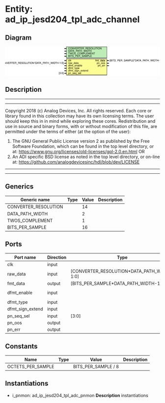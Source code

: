 # Entity: ad_ip_jesd204_tpl_adc_channel

## Diagram

![Diagram](ad_ip_jesd204_tpl_adc_channel.svg "Diagram")
## Description

***************************************************************************
 ***************************************************************************
 Copyright 2018 (c) Analog Devices, Inc. All rights reserved.
 Each core or library found in this collection may have its own licensing terms.
 The user should keep this in in mind while exploring these cores.
 Redistribution and use in source and binary forms,
 with or without modification of this file, are permitted under the terms of either
  (at the option of the user):
   1. The GNU General Public License version 2 as published by the
      Free Software Foundation, which can be found in the top level directory, or at:
 https://www.gnu.org/licenses/old-licenses/gpl-2.0.en.html
 OR
   2.  An ADI specific BSD license as noted in the top level directory, or on-line at:
 https://github.com/analogdevicesinc/hdl/blob/dev/LICENSE
 ***************************************************************************
 ***************************************************************************
 
## Generics

| Generic name         | Type | Value | Description |
| -------------------- | ---- | ----- | ----------- |
| CONVERTER_RESOLUTION |      | 14    |             |
| DATA_PATH_WIDTH      |      | 2     |             |
| TWOS_COMPLEMENT      |      | 1     |             |
| BITS_PER_SAMPLE      |      | 16    |             |
## Ports

| Port name        | Direction | Type                                       | Description              |
| ---------------- | --------- | ------------------------------------------ | ------------------------ |
| clk              | input     |                                            |                          |
| raw_data         | input     | [CONVERTER_RESOLUTION*DATA_PATH_WIDTH-1:0] |                          |
| fmt_data         | output    | [BITS_PER_SAMPLE*DATA_PATH_WIDTH-1:0]      |                          |
| dfmt_enable      | input     |                                            | Configuration and status |
| dfmt_type        | input     |                                            |                          |
| dfmt_sign_extend | input     |                                            |                          |
| pn_seq_sel       | input     | [3:0]                                      |                          |
| pn_oos           | output    |                                            |                          |
| pn_err           | output    |                                            |                          |
## Constants

| Name              | Type | Value               | Description |
| ----------------- | ---- | ------------------- | ----------- |
| OCTETS_PER_SAMPLE |      | BITS_PER_SAMPLE / 8 |             |
## Instantiations

- i_pnmon: ad_ip_jesd204_tpl_adc_pnmon
**Description**
instantiations

